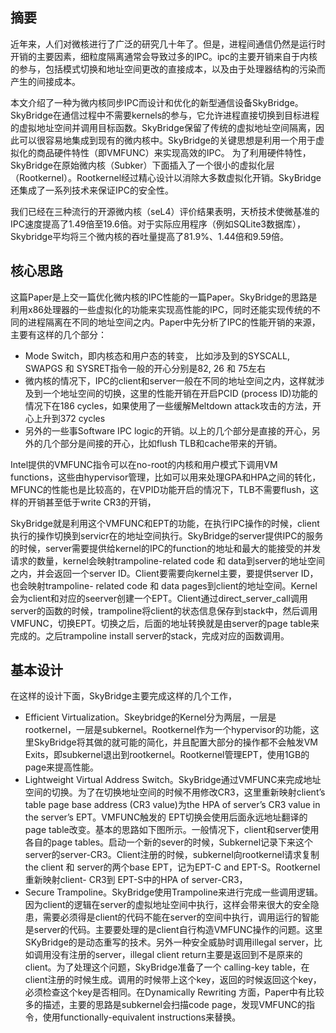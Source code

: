 ## 摘要
近年来，人们对微核进行了广泛的研究几十年了。但是，进程间通信仍然是运行时开销的主要因素，细粒度隔离通常会导致过多的IPC。ipc的主要开销来自于内核的参与，包括模式切换和地址空间更改的直接成本，以及由于处理器结构的污染而产生的间接成本。

本文介绍了一种为微内核同步IPC而设计和优化的新型通信设备SkyBridge。SkyBridge在通信过程中不需要kernels的参与，它允许进程直接切换到目标进程的虚拟地址空间并调用目标函数。SkyBridge保留了传统的虚拟地址空间隔离，因此可以很容易地集成到现有的微内核中。SkyBridge的关键思想是利用一个用于虚拟化的商品硬件特性（即VMFUNC）来实现高效的IPC。
为了利用硬件特性，SkyBridge在原始微内核（Subker）下面插入了一个很小的虚拟化层（Rootkernel）。Rootkernel经过精心设计以消除大多数虚拟化开销。SkyBridge还集成了一系列技术来保证IPC的安全性。

我们已经在三种流行的开源微内核（seL4）评价结果表明，天桥技术使微基准的IPC速度提高了1.49倍至19.6倍。对于实际应用程序（例如SQLite3数据库），Skybridge平均将三个微内核的吞吐量提高了81.9%、1.44倍和9.59倍。

## 核心思路

这篇Paper是上交一篇优化微内核的IPC性能的一篇Paper。SkyBridge的思路是利用x86处理器的一些虚拟化的功能来实现高性能的IPC，同时还能实现传统的不同的进程隔离在不同的地址空间之内。Paper中先分析了IPC的性能开销的来源，主要有这样的几个部分：
- Mode Switch，即内核态和用户态的转变， 比如涉及到的SYSCALL, SWAPGS 和 SYSRET指令一般的开心分别是82, 26 和 75左右
- 微内核的情况下，IPC的client和server一般在不同的地址空间之内，这样就涉及到一个地址空间的切换，这里的性能开销在开启PCID (process ID)功能的情况下在186 cycles，如果使用了一些缓解Meltdown attack攻击的方法，开心上升到372 cycles
- 另外的一些事Software IPC logic的开销。以上的几个部分是直接的开心，另外的几个部分是间接的开心，比如flush TLB和cache带来的开销。

Intel提供的VMFUNC指令可以在no-root的内核和用户模式下调用VM functions，这些由hypervisor管理，比如可以用来处理GPA和HPA之间的转化，MFUNC的性能也是比较高的，在VPID功能开启的情况下，TLB不需要flush，这样的开销甚至低于write CR3的开销，

SkyBridge就是利用这个VMFUNC和EPT的功能，在执行IPC操作的时候，client执行的操作切换到servicr在的地址空间执行。SkyBridge的server提供IPC的服务的时候，server需要提供给kernel的IPC的function的地址和最大的能接受的并发请求的数量，kernel会映射trampoline-related code 和 data到server的地址空间之内，并会返回一个server ID。Client要需要向kernel主要，要提供server ID，也会映射trampoline- related code 和 data pages到client的地址空间。Kernel会为client和对应的seerver创建一个EPT。Client通过direct_server_call调用server的函数的时候，trampoline将client的状态信息保存到stack中，然后调用VMFUNC，切换EPT。切换之后，后面的地址转换就是由server的page table来完成的。之后trampoline install server的stack，完成对应的函数调用。


## 基本设计

在这样的设计下面，SkyBridge主要完成这样的几个工作，

- Efficient Virtualization。Skeybridge的Kernel分为两层，一层是rootkernel，一层是subkernel。Rootkernel作为一个hypervisor的功能，这里SkyBridge将其做的就可能的简化，并且配置大部分的操作都不会触发VM Exits，即subkernel退出到rootkernel。Rootkernel管理EPT，使用1GB的page来提高性能。
- Lightweight Virtual Address Switch。SkyBridge通过VMFUNC来完成地址空间的切换。为了在切换地址空间的时候不用修改CR3，这里重新映射client’s table page base address (CR3 value)为the HPA of server’s CR3 value in the server’s EPT。VMFUNC触发的 EPT切换会使用后面永远地址翻译的page table改变。基本的思路如下图所示。一般情况下，client和server使用各自的page tables。启动一个新的sever的时候，Subkernel记录下来这个server的server-CR3。Client注册的时候，subkernel向rootkernel请求复制 the client 和 server的两个base EPT，记为EPT-C and EPT-S。Rootkernel重新映射client- CR3到 EPT-S中的HPA of server-CR3，
- Secure Trampoline。SkyBridge使用Trampoline来进行完成一些调用逻辑。因为client的逻辑在server的虚拟地址空间中执行，这样会带来很大的安全隐患，需要必须得是client的代码不能在server的空间中执行，调用运行的智能是server的代码。主要要处理的是client自行构造VMFUNC操作的问题。这里SKyBridge的是动态重写的技术。另外一种安全威胁时调用illegal server，比如调用没有注册的server，illegal client return主要是返回到不是原来的client。为了处理这个问题，SkyBridge准备了一个 calling-key table，在client注册的时候生成。调用的时候带上这个key，返回的时候返回这个key，必须检查这个key是否相同。在Dynamically Rewriting 方面，Paper中有比较多的描述，主要的思路是subkernel会扫描code page，发现VMFUNC的指令，使用functionally-equivalent instructions来替换。